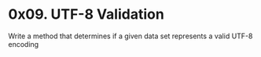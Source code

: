 # 0x09. UTF-8 Validation
Write a method that determines if a given data set represents a valid UTF-8 encoding
